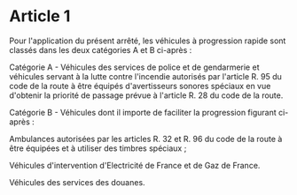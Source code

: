 # Article 1

Pour l'application du présent arrêté, les véhicules à progression rapide sont classés dans les deux catégories A et B ci-après :

Catégorie A - Véhicules des services de police et de gendarmerie et véhicules servant à la lutte contre l'incendie autorisés par l'article R. 95 du code de la route à être équipés d'avertisseurs sonores spéciaux en vue d'obtenir la priorité de passage prévue à l'article R. 28 du code de la route.

Catégorie B - Véhicules dont il importe de faciliter la progression figurant ci-après :

Ambulances autorisées par les articles R. 32 et R. 96 du code de la route à être équipées et à utiliser des timbres spéciaux ;

Véhicules d'intervention d'Electricité de France et de Gaz de France.

Véhicules des services des douanes.
